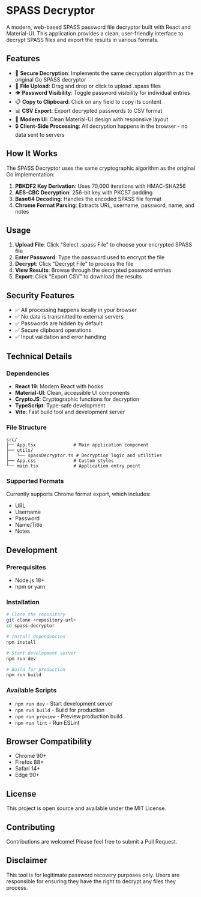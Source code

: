 # SPASS Decryptor

A modern, web-based SPASS password file decryptor built with React and Material-UI. This application provides a clean, user-friendly interface to decrypt SPASS files and export the results in various formats.

## Features

- 🔐 **Secure Decryption**: Implements the same decryption algorithm as the original Go SPASS decryptor
- 📁 **File Upload**: Drag and drop or click to upload .spass files
- 👁️ **Password Visibility**: Toggle password visibility for individual entries
- 📋 **Copy to Clipboard**: Click on any field to copy its content
- 📊 **CSV Export**: Export decrypted passwords to CSV format
- 🎨 **Modern UI**: Clean Material-UI design with responsive layout
- 🔒 **Client-Side Processing**: All decryption happens in the browser - no data sent to servers

## How It Works

The SPASS Decryptor uses the same cryptographic algorithm as the original Go implementation:

1. **PBKDF2 Key Derivation**: Uses 70,000 iterations with HMAC-SHA256
2. **AES-CBC Decryption**: 256-bit key with PKCS7 padding
3. **Base64 Decoding**: Handles the encoded SPASS file format
4. **Chrome Format Parsing**: Extracts URL, username, password, name, and notes

## Usage

1. **Upload File**: Click "Select .spass File" to choose your encrypted SPASS file
2. **Enter Password**: Type the password used to encrypt the file
3. **Decrypt**: Click "Decrypt File" to process the file
4. **View Results**: Browse through the decrypted password entries
5. **Export**: Click "Export CSV" to download the results

## Security Features

- ✅ All processing happens locally in your browser
- ✅ No data is transmitted to external servers
- ✅ Passwords are hidden by default
- ✅ Secure clipboard operations
- ✅ Input validation and error handling

## Technical Details

### Dependencies

- **React 19**: Modern React with hooks
- **Material-UI**: Clean, accessible UI components
- **CryptoJS**: Cryptographic functions for decryption
- **TypeScript**: Type-safe development
- **Vite**: Fast build tool and development server

### File Structure

```
src/
├── App.tsx              # Main application component
├── utils/
│   └── spassDecryptor.ts # Decryption logic and utilities
├── App.css              # Custom styles
└── main.tsx             # Application entry point
```

### Supported Formats

Currently supports Chrome format export, which includes:
- URL
- Username
- Password
- Name/Title
- Notes

## Development

### Prerequisites

- Node.js 18+ 
- npm or yarn

### Installation

```bash
# Clone the repository
git clone <repository-url>
cd spass-decryptor

# Install dependencies
npm install

# Start development server
npm run dev

# Build for production
npm run build
```

### Available Scripts

- `npm run dev` - Start development server
- `npm run build` - Build for production
- `npm run preview` - Preview production build
- `npm run lint` - Run ESLint

## Browser Compatibility

- Chrome 90+
- Firefox 88+
- Safari 14+
- Edge 90+

## License

This project is open source and available under the MIT License.

## Contributing

Contributions are welcome! Please feel free to submit a Pull Request.

## Disclaimer

This tool is for legitimate password recovery purposes only. Users are responsible for ensuring they have the right to decrypt any files they process.
